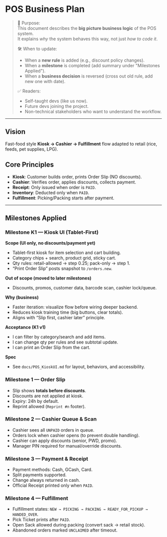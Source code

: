 # POS Business Plan

> 📌 Purpose:  
> This document describes the **big picture business logic** of the POS system.  
> It explains _why_ the system behaves this way, not just _how to code it_.
>
> 🛠 When to update:
>
> - When a **new rule** is added (e.g., discount policy changes).
> - When a **milestone** is completed (add summary under "Milestones Applied").
> - When a **business decision** is reversed (cross out old rule, add new one with date).
>
> ✅ Readers:
>
> - Self-taught devs (like us now).
> - Future devs joining the project.
> - Non-technical stakeholders who want to understand the workflow.

---

## Vision

Fast-food style **Kiosk → Cashier → Fulfillment** flow adapted to retail (rice, feeds, pet supplies, LPG).

## Core Principles

- **Kiosk**: Customer builds order, prints Order Slip (NO discounts).
- **Cashier**: Verifies order, applies discounts, collects payment.
- **Receipt**: Only issued when order is `PAID`.
- **Inventory**: Deducted only when `PAID`.
- **Fulfillment**: Picking/Packing starts after payment.

---

## Milestones Applied

### Milestone K1 — Kiosk UI (Tablet-First)

**Scope (UI only, no discounts/payment yet)**

- Tablet-first kiosk for item selection and cart building.
- Category chips + search, product grid, sticky cart.
- Qty rules: retail-allowed → step 0.25; pack-only → step 1.
- “Print Order Slip” posts snapshot to `/orders.new`.

**Out of scope (moved to later milestones)**

- Discounts, promos, customer data, barcode scan, cashier lock/queue.

**Why (business)**

- Faster iteration: visualize flow before wiring deeper backend.
- Reduces kiosk training time (big buttons, clear totals).
- Aligns with “Slip first, cashier later” principle.

**Acceptance (K1 v1)**

- I can filter by category/search and add items.
- I can change qty per rules and see subtotal update.
- I can print an Order Slip from the cart.

**Spec**

- See `docs/POS_KioskUI.md` for layout, behaviors, and accessibility.

### Milestone 1 — Order Slip

- Slip shows **totals before discounts**.
- Discounts are not applied at kiosk.
- Expiry: 24h by default.
- Reprint allowed (`Reprint #n` footer).

### Milestone 2 — Cashier Queue & Scan

- Cashier sees all `UNPAID` orders in queue.
- Orders lock when cashier opens (to prevent double handling).
- Cashier can apply discounts (senior, PWD, promo).
- Manager PIN required for manual/override discounts.

### Milestone 3 — Payment & Receipt

- Payment methods: Cash, GCash, Card.
- Split payments supported.
- Change always returned in cash.
- Official Receipt printed only when `PAID`.

### Milestone 4 — Fulfillment

- Fulfillment states: `NEW → PICKING → PACKING → READY_FOR_PICKUP → HANDED_OVER`.
- Pick Ticket prints after `PAID`.
- Open Sack allowed during packing (convert sack → retail stock).
- Abandoned orders marked `UNCLAIMED` after timeout.
